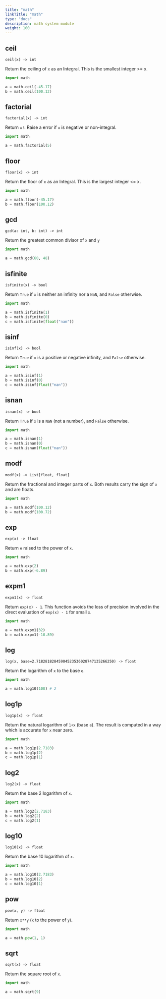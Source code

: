 ```yaml
---
title: "math"
linkTitle: "math"
type: "docs"
description: math system module
weight: 100
---
```


## ceil

`ceil(x) -> int`

Return the ceiling of `x` as an Integral. This is the smallest integer >= x.

```python
import math

a = math.ceil(-45.17)
b = math.ceil(100.12)
```

## factorial

`factorial(x) -> int`

Return `x!`. Raise a error if `x` is negative or non-integral.

```python
import math

a = math.factorial(5)
```

## floor

`floor(x) -> int`

Return the floor of `x` as an Integral. This is the largest integer <= x.

```python
import math

a = math.floor(-45.17)
b = math.floor(100.12)
```

## gcd

`gcd(a: int, b: int) -> int`

Return the greatest common divisor of `x` and `y`

```python
import math

a = math.gcd(60, 48)
```

## isfinite

`isfinite(x) -> bool`

Return `True` if `x` is neither an infinity nor a `NaN`, and `False` otherwise.

```python
import math

a = math.isfinite(1)
b = math.isfinite(0)
c = math.isfinite(float("nan"))
```

## isinf

`isinf(x) -> bool`

Return `True` if `x` is a positive or negative infinity, and `False` otherwise.

```python
import math

a = math.isinf(1)
b = math.isinf(0)
c = math.isinf(float("nan"))
```

## isnan

`isnan(x) -> bool`

Return `True` if `x` is a `NaN` (not a number), and `False` otherwise.

```python
import math

a = math.isnan(1)
b = math.isnan(0)
c = math.isnan(float("nan"))
```

## modf

`modf(x) -> List[float, float]`

Return the fractional and integer parts of `x`. Both results carry the sign of `x` and are floats.

```python
import math

a = math.modf(100.12)
b = math.modf(100.72)
```

## exp

`exp(x) -> float`

Return `e` raised to the power of `x`.

```python
import math

a = math.exp(2)
b = math.exp(-6.89)
```

## expm1

`expm1(x) -> float`

Return `exp(x) - 1`. This function avoids the loss of precision involved in the direct evaluation of `exp(x) - 1` for small `x`.

```python
import math

a = math.expm1(32)
b = math.expm1(-10.89)
```

## log

`log(x, base=2.71828182845904523536028747135266250) -> float`

Return the logarithm of `x` to the base `e`.

```python
import math

a = math.log10(100) # 2
```

## log1p

`log1p(x) -> float`

Return the natural logarithm of `1+x` (base `e`). The result is computed in a way which is accurate for `x` near zero.

```python
import math

a = math.log1p(2.7183)
b = math.log1p(2)
c = math.log1p(1)
```

## log2

`log2(x) -> float`

Return the base 2 logarithm of `x`.

```python
import math

a = math.log2(2.7183)
b = math.log2(2)
c = math.log2(1)
```

## log10

`log10(x) -> float`

Return the base 10 logarithm of `x`.

```python
import math

a = math.log10(2.7183)
b = math.log10(2)
c = math.log10(1)
```

## pow

`pow(x, y) -> float`

Return `x**y` (`x` to the power of `y`).

```python
import math

a = math.pow(1, 1)
```

## sqrt

`sqrt(x) -> float`

Return the square root of `x`.

```python
import math

a = math.sqrt(9)
```
